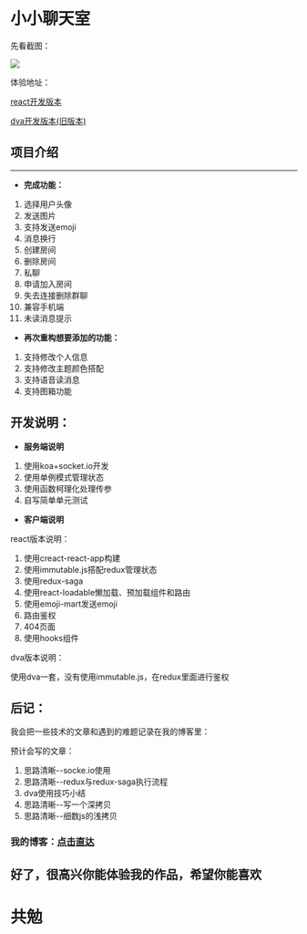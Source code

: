 # 小小聊天室

先看截图：

![](https://s2.ax1x.com/2020/01/31/13r2lR.jpg)

体验地址：

[react开发版本](http://xchat.curtaintan.club/)

[dva开发版本(旧版本)](http://xchat.curtaintan.club/dva/)

## 项目介绍
---

- **完成功能：**

1. 选择用户头像
2. 发送图片
2. 支持发送emoji
3. 消息换行
2. 创建房间
2. 删除房间
3. 私聊
4. 申请加入房间
5. 失去连接删除群聊
6. 兼容手机端
7. 未读消息提示

- **再次重构想要添加的功能：**

1. 支持修改个人信息
2. 支持修改主题颜色搭配
3. 支持语音读消息
4. 支持图箱功能

## 开发说明：

- **服务端说明**

1. 使用koa+socket.io开发
2. 使用单例模式管理状态
3. 使用函数柯理化处理传参
4. 自写简单单元测试

- **客户端说明**

react版本说明：

1. 使用creact-react-app构建
2. 使用immutable.js搭配redux管理状态
3. 使用redux-saga
4. 使用react-loadable懒加载、预加载组件和路由
5. 使用emoji-mart发送emoji
6. 路由鉴权
7. 404页面
8. 使用hooks组件

dva版本说明：

使用dva一套，没有使用immutable.js，在redux里面进行鉴权

## 后记：

我会把一些技术的文章和遇到的难题记录在我的博客里：

预计会写的文章：

1. 思路清晰--socke.io使用
2. 思路清晰--redux与redux-saga执行流程
3. dva使用技巧小结
4. 思路清晰--写一个深拷贝
5. 思路清晰--细数js的浅拷贝

### **我的博客：[点击直达](http://blog.curtaintan.club/)**

## 好了，很高兴你能体验我的作品，希望你能喜欢

# 共勉
